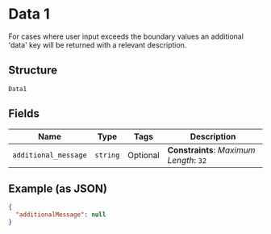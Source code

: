 
# Data 1

For cases where user input exceeds the boundary values an additional 'data' key will be returned with a relevant description.

## Structure

`Data1`

## Fields

| Name | Type | Tags | Description |
|  --- | --- | --- | --- |
| `additional_message` | `string` | Optional | **Constraints**: *Maximum Length*: `32` |

## Example (as JSON)

```json
{
  "additionalMessage": null
}
```

